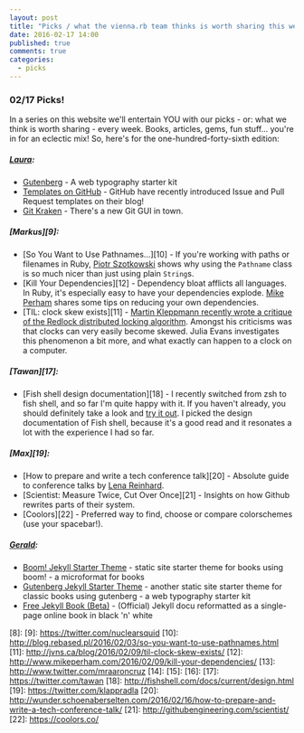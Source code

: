 ```yaml
---
layout: post
title: "Picks / what the vienna.rb team thinks is worth sharing this week"
date: 2016-02-17 14:00
published: true
comments: true
categories:
  - picks
---
```


### 02/17 Picks!

In a series on this website we'll entertain YOU with our picks - or: what we think is worth sharing - every week.
Books, articles, gems, fun stuff... you're in for an eclectic mix! So, here's for the one-hundred-forty-sixth edition:

##### [Laura][1]:
- [Gutenberg][2] - A web typography starter kit
- [Templates on GitHub][3] - GitHub have recently introduced Issue and Pull Request templates on their blog!
- [Git Kraken][4] - There's a new Git GUI in town.

##### [Markus][9]:
- [So You Want to Use Pathnames…][10] - If you're working with paths or filenames in Ruby, [Piotr Szotkowski](https://twitter.com/chastell) shows why using the `Pathname` class is so much nicer than just using plain `String`s.
- [Kill Your Dependencies][12] - Dependency bloat afflicts all languages. In Ruby, it's especially easy to have your dependencies explode. [Mike Perham](https://twitter.com/mperham) shares some tips on reducing your own dependencies.
- [TIL: clock skew exists][11] - [Martin Kleppmann recently wrote a critique of the Redlock distributed locking algorithm](http://martin.kleppmann.com/2016/02/08/how-to-do-distributed-locking.html). Amongst his criticisms was that clocks can very easily become skewed. Julia Evans investigates this phenomenon a bit more, and what exactly can happen to a clock on a computer.

##### [Tawan][17]:
- [Fish shell design documentation][18] - I recently switched from zsh to fish shell, and so far I'm quite happy with it. If you haven't already, you should definitely take a look and [try it out](https://fishshell.com/). I picked the design documentation of Fish shell, because it's a good read and it resonates a lot with the experience I had so far.

##### [Max][19]:
- [How to prepare and write a tech conference talk][20] - Absolute guide to conference talks by [Lena Reinhard](https://twitter.com/lrnrd).
- [Scientist: Measure Twice, Cut Over Once][21] - Insights on how Github rewrites parts of their system.
- [Coolors][22] - Preferred way to find, choose or compare colorschemes (use your spacebar!).

##### [Gerald](http://twitter.com/viennahtml):
- [Boom! Jekyll Starter Theme](https://github.com/henrythemes/jekyll-boom-theme) - static site starter theme for books using boom! - a microformat for books
- [Gutenberg Jekyll Starter Theme](https://github.com/henrythemes/jekyll-gutenberg-theme) - another static site starter theme for classic books using gutenberg - a web typography starter kit
- [Free Jekyll Book (Beta)](http://planetjekyll.github.io/book-jekyll) - (Official) Jekyll docu reformatted as a single-page online book in black 'n' white


[1]: http://www.twitter.com/alicetragedy
[2]: https://matejlatin.github.io/Gutenberg/
[3]: https://github.com/blog/2111-issue-and-pull-request-templates
[4]: http://www.gitkraken.com/
[5]: https://twitter.com/senorhuidobro
[6]:
[7]:
[8]:
[9]: https://twitter.com/nuclearsquid
[10]: http://blog.rebased.pl/2016/02/03/so-you-want-to-use-pathnames.html
[11]: http://jvns.ca/blog/2016/02/09/til-clock-skew-exists/
[12]: http://www.mikeperham.com/2016/02/09/kill-your-dependencies/
[13]: http://www.twitter.com/mraaroncruz
[14]:
[15]:
[16]:
[17]: https://twitter.com/tawan
[18]: http://fishshell.com/docs/current/design.html
[19]: https://twitter.com/klappradla
[20]: http://wunder.schoenaberselten.com/2016/02/16/how-to-prepare-and-write-a-tech-conference-talk/
[21]: http://githubengineering.com/scientist/
[22]: https://coolors.co/
